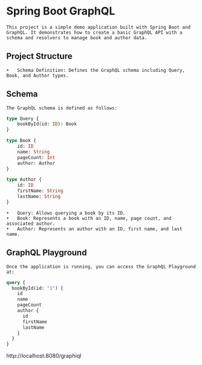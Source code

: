 
#   Spring Boot GraphQL

    This project is a simple demo application built with Spring Boot and GraphQL. It demonstrates how to create a basic GraphQL API with a schema and resolvers to manage book and author data.

##  Project Structure

	•	Schema Definition: Defines the GraphQL schema including Query, Book, and Author types.

##  Schema

    The GraphQL schema is defined as follows:

```graphql
type Query {
    bookById(id: ID): Book
}

type Book {
    id: ID
    name: String
    pageCount: Int
    author: Author
}

type Author {
    id: ID
    firstName: String
    lastName: String
}
```

	•	Query: Allows querying a book by its ID.
	•	Book: Represents a book with an ID, name, page count, and associated author.
	•	Author: Represents an author with an ID, first name, and last name.

##  GraphQL Playground

    Once the application is running, you can access the GraphQL Playground at:

```graphql
query {
  bookById(id: "1") {
    id
    name
    pageCount
    author {
      id
      firstName
      lastName
    }
  }
}
```

http://localhost:8080/graphiql